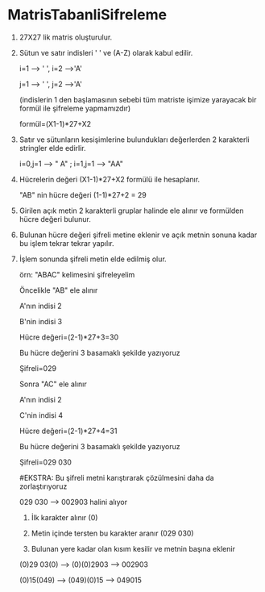 # MatrisTabanliSifreleme

1) 27X27 lik matris oluşturulur.

2) Sütun ve satır indisleri ' ' ve (A-Z) olarak kabul edilir.
	
	i=1 --> ' ', i=2 -->'A'
	
	j=1 --> ' ', j=2 -->'A'
	
	(indislerin 1 den başlamasının sebebi tüm matriste işimize yarayacak bir formül ile şifreleme yapmamızdır) 
	
	formül=(X1-1)*27+X2

3) Satır ve sütunların kesişimlerine bulundukları değerlerden 2 karakterli stringler elde edirlir.
	
	i=0,j=1 --> " A" ; i=1,j=1 --> "AA"

4) Hücrelerin değeri (X1-1)*27+X2 formülü ile hesaplanır.
	
	"AB" nin hücre değeri (1-1)*27+2 = 29

5) Girilen açık metin 2 karakterli gruplar halinde ele alınır ve formülden hücre değeri bulunur.

6) Bulunan hücre değeri şifreli metine eklenir ve açık metnin sonuna kadar bu işlem tekrar tekrar yapılır.

7) İşlem sonunda şifreli metin elde edilmiş olur.

	örn: "ABAC" kelimesini şifreleyelim
	
	Öncelikle "AB" ele alınır
	
	A'nın indisi 2
	
	B'nin indisi 3
	
	Hücre değeri=(2-1)*27+3=30
	
	Bu hücre değerini 3 basamaklı şekilde yazıyoruz
	
	Şifreli=029
	
	Sonra "AC" ele alınır
	
	A'nın indisi 2
	
	C'nin indisi 4
	
	Hücre değeri=(2-1)*27+4=31
	
	Bu hücre değerini 3 basamaklı şekilde yazıyoruz
	
	Şifreli=029 030

	#EKSTRA: Bu şifreli metni karıştırarak çözülmesini daha da zorlaştırıyoruz
	
	029 030 --> 002903 halini alıyor

	1) İlk karakter alınır (0)
	
	2) Metin içinde tersten bu karakter aranır (029 030)
	
	3) Bulunan yere kadar olan kısım kesilir ve metnin başına eklenir

	(0)29 03(0) --> (0)(0)2903 --> 002903
	
	(0)15(049) -->  (049)(0)15 --> 049015
